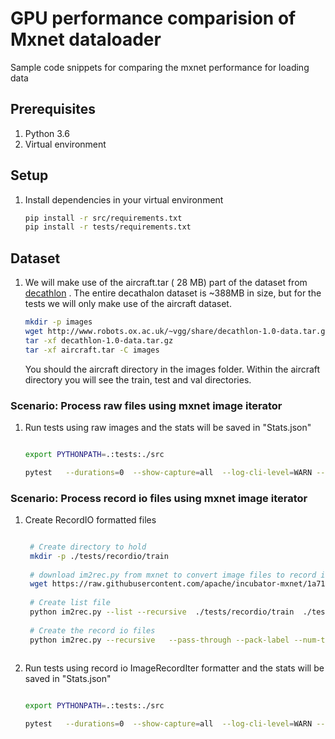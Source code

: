 # GPU performance comparision of Mxnet dataloader
Sample code snippets for comparing the mxnet performance for loading data

## Prerequisites

1. Python 3.6
2. Virtual environment

## Setup

1. Install dependencies in your virtual environment
    ```bash
    pip install -r src/requirements.txt 
    pip install -r tests/requirements.txt 
    ```



## Dataset

 
1. We will make use of the aircraft.tar ( 28 MB) part of the dataset from [decathlon](http://www.robots.ox.ac.uk/~vgg/decathlon/) . The entire decathalon dataset is  ~388MB in size, but for the tests we will only make use of the aircraft dataset.

    ```bash
    mkdir -p images
    wget http://www.robots.ox.ac.uk/~vgg/share/decathlon-1.0-data.tar.gz 
    tar -xf decathlon-1.0-data.tar.gz 
    tar -xf aircraft.tar -C images
    
    ```
    
    You should the aircraft directory in the images folder. Within the aircraft directory you will see the train, test and val directories.



### Scenario: Process raw files using mxnet image iterator


1. Run tests using raw images and the stats will be saved in "Stats.json" 
    
    ```bash
    
    export PYTHONPATH=.:tests:./src
 
    pytest   --durations=0  --show-capture=all  --log-cli-level=WARN --show-capture=all -k 'testPerformanceRawJepgFormat'  tests/performance_test_ic_dataloader.py --loopntimes 5 --epochs 50  --batchsize 32 --imagesdir images/aircraft/train --statsfile "Stats.json" 

    ```

### Scenario: Process record io files using mxnet image iterator

1. Create RecordIO formatted files

   ```bash
   
    # Create directory to hold
    mkdir -p ./tests/recordio/train 
    
    # download im2rec.py from mxnet to convert image files to record io
    wget https://raw.githubusercontent.com/apache/incubator-mxnet/1a7199691f5cbc6012bb53eecbf884bed5ae6590/tools/im2rec.py
    
    # Create list file
    python im2rec.py --list --recursive  ./tests/recordio/train  ./tests 
    
    # Create the record io files
    python im2rec.py --recursive   --pass-through --pack-label --num-thread 8 ./tests/recordio/train.lst  ./tests/images 
    
    ```
    
1. Run tests using record io ImageRecordIter formatter and the stats will be saved in "Stats.json" 
    
    ```bash
    
    export PYTHONPATH=.:tests:./src
 
    pytest   --durations=0  --show-capture=all  --log-cli-level=WARN --show-capture=all -k 'testPerformanceRecordIoIteratorRecordIoFormat'  tests/tests_mxnet_data_loader/performance_test_ic_dataloader.py --loopntimes 5 --epochs 50  --batchsize 32 --recordiodirprefix tests/tests_mxnet_data_loader/images/train --statsfile "Stats.json" 

    ```